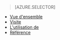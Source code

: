 > [AZURE.SELECTOR]
- [Vue d'ensemble](../articles/application-insights/app-insights-analytics.md)
- [Visite](../articles/application-insights/app-insights-analytics-tour.md)
- [L'utilisation de](../articles/application-insights/app-insights-analytics-using.md)
- [Référence](../articles/application-insights/app-insights-analytics-reference.md)

<!---HONumber=AcomDC_0427_2016-->